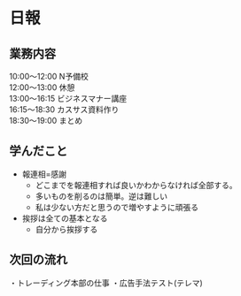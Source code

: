 # 日報

## 業務内容
10:00〜12:00 N予備校  
12:00〜13:00 休憩  
13:00〜16:15 ビジネスマナー講座  
16:15〜18:30 カスサス資料作り  
18:30〜19:00 まとめ  

## 学んだこと
- 報連相=感謝
    - どこまでを報連相すれば良いかわからなければ全部する。
    - 多いものを削るのは簡単。逆は難しい
    - 私は少ない方だと思うので増やすように頑張る
- 挨拶は全ての基本となる
    - 自分から挨拶する

## 次回の流れ
・トレーディング本部の仕事
・広告手法テスト(テレマ)
